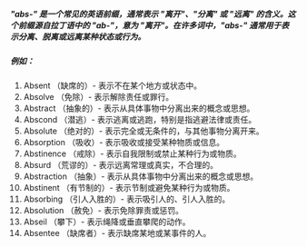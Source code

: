 ##### "abs-" 是一个常见的英语前缀，通常表示 "离开"、"分离" 或 "远离" 的含义。这个前缀源自拉丁语中的 "ab-"，意为 "离开"。在许多词中，"abs-" 通常用于表示分离、脱离或远离某种状态或行为。

##### 例如：

1. Absent （缺席的）- 表示不在某个地方或状态中。
2. Absolve （免除）- 表示解除责任或罪行。
3. Abstract （抽象的）- 表示从具体事物中分离出来的概念或思想。
4. Abscond （潜逃）- 表示逃离或逃跑，特别是指逃避法律或责任。
5. Absolute （绝对的）- 表示完全或无条件的，与其他事物分离开来。
6. Absorption （吸收）- 表示吸收或接受某种物质或信息。
7. Abstinence （戒除）- 表示自我限制或禁止某种行为或物质。
8. Absurd （荒谬的）- 表示远离常理或真实，不合理的。
9. Abstraction （抽象）- 表示从具体事物中分离出来的概念或思想。
10. Abstinent （有节制的）- 表示节制或避免某种行为或物质。
11. Absorbing （引人入胜的）- 表示吸引人的、引人入胜的。
12. Absolution （赦免）- 表示免除罪责或惩罚。
13. Abseil （攀下）- 表示绳降或垂直攀爬的动作。
14. Absentee （缺席者）- 表示缺席某地或某事件的人。